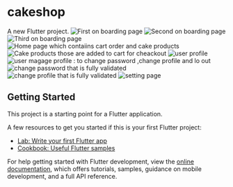 # cakeshop

A new Flutter project.
![First on boarding page](blob/main/1.jpg)
![Second on boarding page](blob/main/2.jpg)
![Third on boarding page](blob/main/1.jpg)
![Home page which contaiins cart order and cake products](../../git/4.jpg)
![Cake products those are added to cart for cheackout](../../git/5.jpg)
![user profile](../../git/6.jpg)
![user magage profile : to change password ,change profile and lo out](../../git/7.jpg)
![change password that is fully validated](../../git/8.jpg)
![change profile that is fully validated](../../git/9.jpg)
![setting page](../../git/10.jpg)
## Getting Started

This project is a starting point for a Flutter application.

A few resources to get you started if this is your first Flutter project:

- [Lab: Write your first Flutter app](https://docs.flutter.dev/get-started/codelab)
- [Cookbook: Useful Flutter samples](https://docs.flutter.dev/cookbook)

For help getting started with Flutter development, view the
[online documentation](https://docs.flutter.dev/), which offers tutorials,
samples, guidance on mobile development, and a full API reference.
